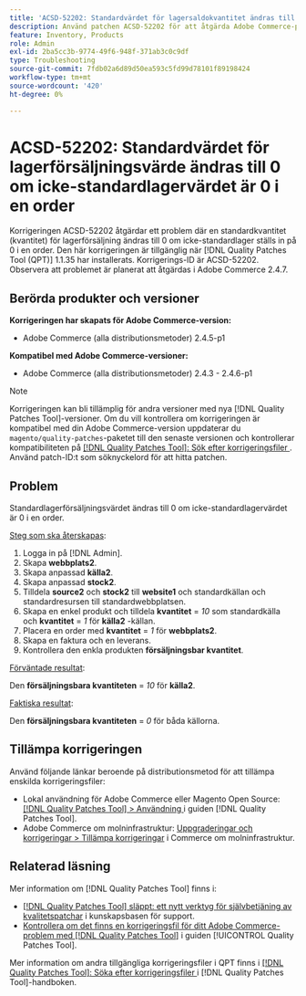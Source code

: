 ```yaml
---
title: 'ACSD-52202: Standardvärdet för lagersaldokvantitet ändras till 0 om standardvärdet för lagersaldo är 0.'
description: Använd patchen ACSD-52202 för att åtgärda Adobe Commerce-problemet där standardkvantiteten för lagerförsäljning ändras till 0 om standardvärdet för lagersaldo är 0.
feature: Inventory, Products
role: Admin
exl-id: 2ba5cc3b-9774-49f6-948f-371ab3c0c9df
type: Troubleshooting
source-git-commit: 7fdb02a6d89d50ea593c5fd99d78101f89198424
workflow-type: tm+mt
source-wordcount: '420'
ht-degree: 0%

---
```


# ACSD-52202: Standardvärdet för lagerförsäljningsvärde ändras till 0 om icke-standardlagervärdet är 0 i en order

Korrigeringen ACSD-52202 åtgärdar ett problem där en standardkvantitet (kvantitet) för lagerförsäljning ändras till 0 om icke-standardlager ställs in på 0 i en order. Den här korrigeringen är tillgänglig när [!DNL Quality Patches Tool (QPT)] 1.1.35 har installerats. Korrigerings-ID är ACSD-52202. Observera att problemet är planerat att åtgärdas i Adobe Commerce 2.4.7.

## Berörda produkter och versioner

**Korrigeringen har skapats för Adobe Commerce-version:**

* Adobe Commerce (alla distributionsmetoder) 2.4.5-p1

**Kompatibel med Adobe Commerce-versioner:**

* Adobe Commerce (alla distributionsmetoder) 2.4.3 - 2.4.6-p1

>[!NOTE]
>
>Korrigeringen kan bli tillämplig för andra versioner med nya [!DNL Quality Patches Tool]-versioner. Om du vill kontrollera om korrigeringen är kompatibel med din Adobe Commerce-version uppdaterar du `magento/quality-patches`-paketet till den senaste versionen och kontrollerar kompatibiliteten på [[!DNL Quality Patches Tool]: Sök efter korrigeringsfiler ](https://experienceleague.adobe.com/tools/commerce-quality-patches/index.html). Använd patch-ID:t som söknyckelord för att hitta patchen.

## Problem

Standardlagerförsäljningsvärdet ändras till 0 om icke-standardlagervärdet är 0 i en order.

<u>Steg som ska återskapas</u>:

1. Logga in på [!DNL Admin].
1. Skapa **webbplats2**.
1. Skapa anpassad **källa2**.
1. Skapa anpassad **stock2**.
1. Tilldela **source2** och **stock2** till **website1** och standardkällan och standardresursen till standardwebbplatsen.
1. Skapa en enkel produkt och tilldela **kvantitet** = *10* som standardkälla och **kvantitet** = *1* för **källa2** -källan.
1. Placera en order med **kvantitet** = *1* för **webbplats2**.
1. Skapa en faktura och en leverans.
1. Kontrollera den enkla produkten **försäljningsbar kvantitet**.

<u>Förväntade resultat</u>:

Den **försäljningsbara kvantiteten** = *10* för **källa2**.

<u>Faktiska resultat</u>:

Den **försäljningsbara kvantiteten** = *0* för båda källorna.

## Tillämpa korrigeringen

Använd följande länkar beroende på distributionsmetod för att tillämpa enskilda korrigeringsfiler:

* Lokal användning för Adobe Commerce eller Magento Open Source: [[!DNL Quality Patches Tool] > Användning ](/help/tools/quality-patches-tool/usage.md) i guiden [!DNL Quality Patches Tool].
* Adobe Commerce om molninfrastruktur: [Uppgraderingar och korrigeringar > Tillämpa korrigeringar](https://experienceleague.adobe.com/docs/commerce-cloud-service/user-guide/develop/upgrade/apply-patches.html) i Commerce om molninfrastruktur.

## Relaterad läsning

Mer information om [!DNL Quality Patches Tool] finns i:

* [[!DNL Quality Patches Tool] släppt: ett nytt verktyg för självbetjäning av kvalitetspatchar](https://experienceleague.adobe.com/en/docs/commerce-operations/tools/quality-patches-tool/quality-patches-tool-to-self-serve-quality-patches) i kunskapsbasen för support.
* [Kontrollera om det finns en korrigeringsfil för ditt Adobe Commerce-problem med  [!DNL Quality Patches Tool]](/help/tools/quality-patches-tool/patches-available-in-qpt/check-patch-for-magento-issue-with-magento-quality-patches.md) i guiden [!UICONTROL Quality Patches Tool].


Mer information om andra tillgängliga korrigeringsfiler i QPT finns i [[!DNL Quality Patches Tool]: Söka efter korrigeringsfiler ](https://experienceleague.adobe.com/tools/commerce-quality-patches/index.html) i [!DNL Quality Patches Tool]-handboken.
